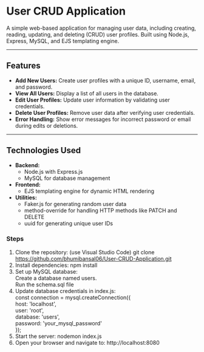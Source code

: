 # User CRUD Application

A simple web-based application for managing user data, including creating, reading, updating, and deleting (CRUD) user profiles. Built using Node.js, Express, MySQL, and EJS templating engine.

---

## Features
- **Add New Users:** Create user profiles with a unique ID, username, email, and password.
- **View All Users:** Display a list of all users in the database.
- **Edit User Profiles:** Update user information by validating user credentials.
- **Delete User Profiles:** Remove user data after verifying user credentials.
- **Error Handling:** Show error messages for incorrect password or email during edits or deletions.

---

## Technologies Used
- **Backend:**
  - Node.js with Express.js
  - MySQL for database management
- **Frontend:**
  - EJS templating engine for dynamic HTML rendering
- **Utilities:**
  - Faker.js for generating random user data
  - method-override for handling HTTP methods like PATCH and DELETE
  - uuid for generating unique user IDs
### Steps
1. Clone the repository: (use Visual Studio Code) git clone https://github.com/bhumibansal06/User-CRUD-Application.git
2. Install dependencies: npm install
3. Set up MySQL database: <br>
   Create a database named users.<br>
   Run the schema.sql file 
4. Update database credentials in index.js: <br>
   const connection = mysql.createConnection({ <br>
   host: 'localhost', <br>
   user: 'root', <br>
   database: 'users', <br>
   password: 'your_mysql_password' <br>
   });
5. Start the server: nodemon index.js
6. Open your browser and navigate to: http://localhost:8080



